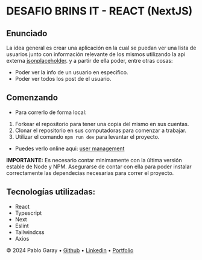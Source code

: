 # DESAFIO BRINS IT - REACT (NextJS)

## Enunciado

La idea general es crear una aplicación en la cual se puedan ver una lista de usuarios junto con información relevante de los mismos utilizando la api externa [jsonplaceholder](https://jsonplaceholder.typicode.com). y a partir de ella poder, entre otras cosas:

  - Poder ver la info de un usuario en especifico.
  - Poder ver todos los post de el usuario.

## Comenzando

* Para correrlo de forma local:
 1. Forkear el repositorio para tener una copia del mismo en sus cuentas.
 2. Clonar el repositorio en sus computadoras para comenzar a trabajar.
 3. Utilizar el comando `npm run dev` para levantar el proyecto.

* Puedes verlo online aqui:
  [user management](https://user-management-orpin.vercel.app/)

 __IMPORTANTE:__ Es necesario contar minimamente con la última versión estable de Node y NPM. Asegurarse de contar con ella para poder instalar correctamente las dependecias necesarias para correr el proyecto.

## Tecnologías utilizadas:
  - React
  - Typescript
  - Next
  - Eslint
  - Tailwindcss
  - Axios

&copy; 2024 Pablo Garay &bull; [Github](https://github.com/814942) &bull; [Linkedin](https://www.linkedin.com/in/pablo-garay-dev/) &bull; [Portfolio](https://pablogaray.netlify.app/)
